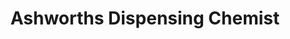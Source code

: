 ---
title: "Ashworths Dispensing Chemist"
url: /ashford/ashworths-dispensing-chemist/
shop: Drogerie
---